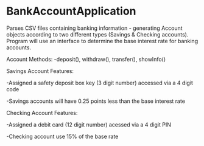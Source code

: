 # BankAccountApplication
Parses CSV files containing banking information - generating Account objects according to two different types (Savings & Checking accounts).
Program will use an interface to determine the base interest rate for banking accounts.

Account Methods:
-deposit(), withdraw(), transfer(), showInfo()

Savings Account Features: 

-Assigned a safety deposit box key (3 digit number) accessed via a 4 digit code

-Savings accounts will have 0.25 points less than the base interest rate 

Checking Account Features:

-Assigned a debit card (12 digit number) acessed via a 4 digit PIN

-Checking account use 15% of the base rate
